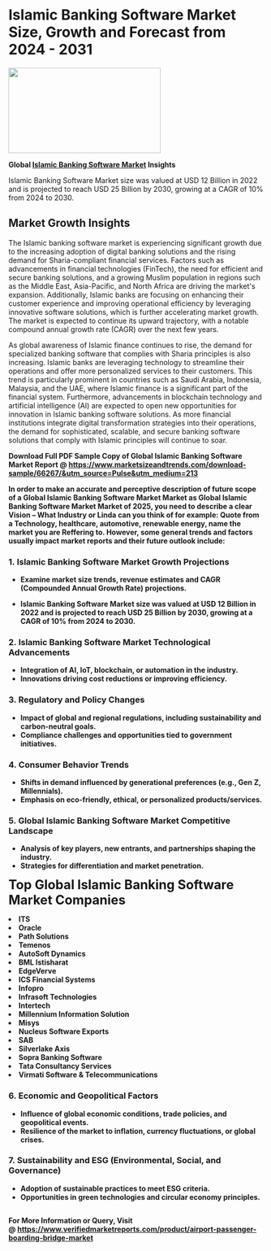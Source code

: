 <H1>Islamic Banking Software Market Size, Growth and Forecast from 2024 - 2031</H1><img class="aligncenter size-medium wp-image-584254" src="https://thirdeyenews.in/wp-content/uploads/2024/09/Global-Market-Research-300x168.jpeg" alt="" width="300" height="168" /><p><strong>Global&nbsp;<a href="https://www.marketsizeandtrends.com/download-sample/66267/&amp;utm_source=Pulse&amp;utm_medium=213">Islamic Banking Software Market</a> Insights</strong></p><p>Islamic Banking Software Market size was valued at USD 12 Billion in 2022 and is projected to reach USD 25 Billion by 2030, growing at a CAGR of 10% from 2024 to 2030.</p><p><h2>Market Growth Insights</h2> <p>The Islamic banking software market is experiencing significant growth due to the increasing adoption of digital banking solutions and the rising demand for Sharia-compliant financial services. Factors such as advancements in financial technologies (FinTech), the need for efficient and secure banking solutions, and a growing Muslim population in regions such as the Middle East, Asia-Pacific, and North Africa are driving the market's expansion. Additionally, Islamic banks are focusing on enhancing their customer experience and improving operational efficiency by leveraging innovative software solutions, which is further accelerating market growth. The market is expected to continue its upward trajectory, with a notable compound annual growth rate (CAGR) over the next few years.</p> <p><strong></strong></p> <p>As global awareness of Islamic finance continues to rise, the demand for specialized banking software that complies with Sharia principles is also increasing. Islamic banks are leveraging technology to streamline their operations and offer more personalized services to their customers. This trend is particularly prominent in countries such as Saudi Arabia, Indonesia, Malaysia, and the UAE, where Islamic finance is a significant part of the financial system. Furthermore, advancements in blockchain technology and artificial intelligence (AI) are expected to open new opportunities for innovation in Islamic banking software solutions. As more financial institutions integrate digital transformation strategies into their operations, the demand for sophisticated, scalable, and secure banking software solutions that comply with Islamic principles will continue to soar.</p> <p><strong></p><p><span class=""><strong>Download Full PDF Sample Copy of Global Islamic Banking Software Market Report</strong> @ <a href="https://www.marketsizeandtrends.com/download-sample/66267/&amp;utm_source=Pulse&amp;utm_medium=213" target="_blank">https://www.marketsizeandtrends.com/download-sample/66267/&amp;utm_source=Pulse&amp;utm_medium=213</a></span></p><p>In order to make an accurate and perceptive description of future scope of a Global&nbsp;Islamic Banking Software Market Market as Global&nbsp;Islamic Banking Software Market Market of 2025, you need to describe a clear Vision &ndash; What Industry or Linda can you think of for example: Quote from a Technology, healthcare, automotive, renewable energy, name the market you are Reffering to. However, some general trends and factors usually impact market reports and their future outlook include:</p><h3>1.&nbsp;<strong>Islamic Banking Software Market Growth Projections</strong></h3><ul><li>Examine market size trends, revenue estimates and CAGR (Compounded Annual Growth Rate) projections.</li><li><p>Islamic Banking Software Market size was valued at USD 12 Billion in 2022 and is projected to reach USD 25 Billion by 2030, growing at a CAGR of 10% from 2024 to 2030.</p></li></ul><h3>2.&nbsp;<strong>Islamic Banking Software Market Technological Advancements</strong></h3><ul><li>Integration of AI, IoT, blockchain, or automation in the industry.</li><li>Innovations driving cost reductions or improving efficiency.</li></ul><h3>3.&nbsp;<strong>Regulatory and Policy Changes</strong></h3><ul><li>Impact of global and regional regulations, including sustainability and carbon-neutral goals.</li><li>Compliance challenges and opportunities tied to government initiatives.</li></ul><h3>4.&nbsp;<strong>Consumer Behavior Trends</strong></h3><ul><li>Shifts in demand influenced by generational preferences (e.g., Gen Z, Millennials).</li><li>Emphasis on eco-friendly, ethical, or personalized products/services.</li></ul><h3>5.&nbsp;<strong>Global Islamic Banking Software Market Competitive Landscape</strong></h3><ul><li>Analysis of key players, new entrants, and partnerships shaping the industry.</li><li>Strategies for differentiation and market penetration.</li></ul><p data-pm-slice="1 1 []"><span style="color: inherit; font-family: inherit; font-size: 25px;">Top Global Islamic Banking Software Market Companies</span></p><div class="" data-test-id=""><p><li>ITS</li><li> Oracle</li><li> Path Solutions</li><li> Temenos</li><li> AutoSoft Dynamics</li><li> BML Istisharat</li><li> EdgeVerve</li><li> ICS Financial Systems</li><li> Infopro</li><li> Infrasoft Technologies</li><li> Intertech</li><li> Millennium Information Solution</li><li> Misys</li><li> Nucleus Software Exports</li><li> SAB</li><li> Silverlake Axis</li><li> Sopra Banking Software</li><li> Tata Consultancy Services</li><li> Virmati Software & Telecommunications</li></p></div><h3>6.&nbsp;<strong>Economic and Geopolitical Factors</strong></h3><ul><li>Influence of global economic conditions, trade policies, and geopolitical events.</li><li>Resilience of the market to inflation, currency fluctuations, or global crises.</li></ul><h3>7.&nbsp;<strong>Sustainability and ESG (Environmental, Social, and Governance)</strong></h3><ul><li>Adoption of sustainable practices to meet ESG criteria.</li><li>Opportunities in green technologies and circular economy principles.</li></ul><h2><strong style="font-size: 14px;">For More Information or Query, Visit @&nbsp;</strong><a style="background-color: #ffffff; font-size: 14px;" href="https://www.marketsizeandtrends.com/report/islamic-banking-software-market/" target="_blank">https://www.verifiedmarketreports.com/product/airport-passenger-boarding-bridge-market</a></h2>
